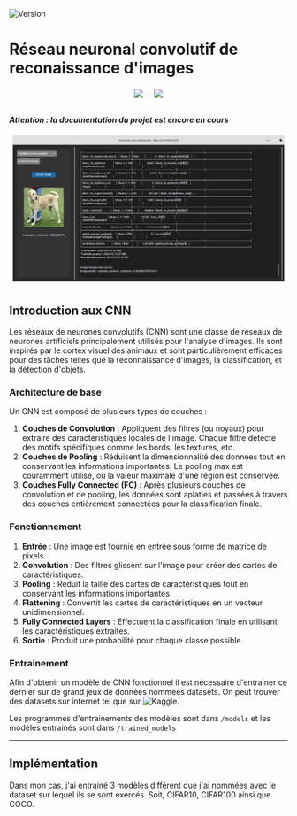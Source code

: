 ![Version](https://img.shields.io/github/v/tag/elias-utf8/convolutional-neural-network?label=version&color=blue)
# Réseau neuronal convolutif de reconaissance d'images

<div align="center">
  <img src="https://upload.wikimedia.org/wikipedia/commons/a/ab/TensorFlow_logo.svg" width="350" style="vertical-align: middle" />
  &nbsp;&nbsp;&nbsp;
  <img src="https://upload.wikimedia.org/wikipedia/commons/thumb/c/c3/Python-logo-notext.svg/1869px-Python-logo-notext.svg.png" width="150" style="vertical-align: middle" />
</div>

<br>

***Attention : la documentation du projet est encore en cours***

![Aperçu de l'application](screenshots/app_screen.png)

## Introduction aux CNN

Les réseaux de neurones convolutifs (CNN) sont une classe de réseaux de neurones artificiels principalement utilisés pour l'analyse d'images. Ils sont inspirés par le cortex visuel des animaux et sont particulièrement efficaces pour des tâches telles que la reconnaissance d'images, la classification, et la détection d'objets.

### Architecture de base

Un CNN est composé de plusieurs types de couches :

1. **Couches de Convolution** : Appliquent des filtres (ou noyaux) pour extraire des caractéristiques locales de l'image. Chaque filtre détecte des motifs spécifiques comme les bords, les textures, etc.
2. **Couches de Pooling** : Réduisent la dimensionnalité des données tout en conservant les informations importantes. Le pooling max est couramment utilisé, où la valeur maximale d'une région est conservée.
3. **Couches Fully Connected (FC)** : Après plusieurs couches de convolution et de pooling, les données sont aplaties et passées à travers des couches entièrement connectées pour la classification finale.

### Fonctionnement

1. **Entrée** : Une image est fournie en entrée sous forme de matrice de pixels.
2. **Convolution** : Des filtres glissent sur l'image pour créer des cartes de caractéristiques.
3. **Pooling** : Réduit la taille des cartes de caractéristiques tout en conservant les informations importantes.
4. **Flattening** : Convertit les cartes de caractéristiques en un vecteur unidimensionnel.
5. **Fully Connected Layers** : Effectuent la classification finale en utilisant les caractéristiques extraites.
6. **Sortie** : Produit une probabilité pour chaque classe possible.

### Entrainement 

Afin d'obtenir un modèle de CNN fonctionnel il est nécessaire d'entrainer ce dernier sur de grand jeux de données nommées datasets. On peut trouver des datasets sur internet tel que sur ![Kaggle](https://www.kaggle.com/datasets).


Les programmes d'entrainements des modèles sont dans `/models` et les modèles entrainés sont dans `/trained_models`

---
## Implémentation
Dans mon cas, j'ai entrainé 3 modèles différent que j'ai nommées avec le dataset sur lequel ils se sont exercés. Soit, CIFAR10, CIFAR100 ainsi que COCO. 

